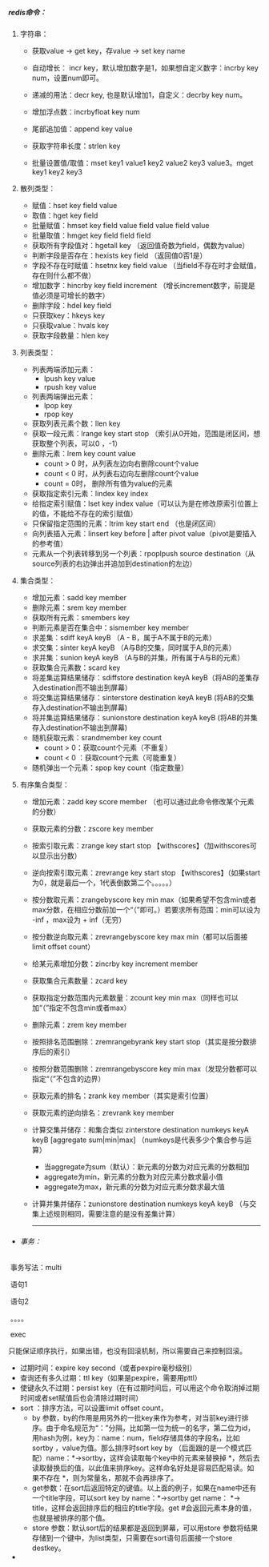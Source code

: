 ##### redis命令：

1. 字符串：
   
   - 获取value -> get key，存value -> set key name
   
   - 自动增长： incr key，默认增加数字是1，如果想自定义数字：incrby key num，设置num即可。
   - 递减的用法：decr key,  也是默认增加1，自定义：decrby key num。
   - 增加浮点数：incrbyfloat key num
   - 尾部追加值：append key value
   - 获取字符串长度：strlen key
   - 批量设置值/取值：mset key1 value1 key2 value2 key3 value3。mget key1 key2 key3
   
2. 散列类型：

   - 赋值：hset key field value
   - 取值：hget key field
   - 批量赋值：hmset key field value field value field value
   - 批量取值：hmget key field field field
   - 获取所有字段值对：hgetall key （返回值奇数为field，偶数为value）
   - 判断字段是否存在：hexists key field （返回值0否1是）
   - 字段不存在时赋值：hsetnx key field value （当field不存在时才会赋值，存在则什么都不做）
   - 增加数字：hincrby key field increment （增长increment数字，前提是值必须是可增长的数字）
   - 删除字段：hdel key field
   - 只获取key：hkeys key
   - 只获取value：hvals key
   - 获取字段数量：hlen key
   
3. 列表类型：
   - 列表两端添加元素：
     - lpush key value
     - rpush key value
   - 列表两端弹出元素：
     - lpop key
     - rpop key
   - 获取列表元素个数：llen key
   - 获取一段元素：lrange key start stop （索引从0开始，范围是闭区间，想获取整个列表，可以0 ，-1）
   - 删除元素：lrem key count value
     - count > 0 时，从列表左边向右删除count个value
     - count < 0 时，从列表右边向左删除count个value
     - count = 0时， 删除所有值为value的元素
   - 获取指定索引元素：lindex key index
   - 给指定索引赋值：lset key index value（可以认为是在修改原索引位置上的值，不能给不存在的索引赋值）
   - 只保留指定范围的元素：ltrim key start end （也是闭区间）
   - 向列表插入元素：linsert key before | after pivot value（pivot是要插入的参考值）
   - 元素从一个列表转移到另一个列表：rpoplpush source destination（从source列表的右边弹出并追加到destination的左边）
   
4. 集合类型：

   - 增加元素：sadd key member
   - 删除元素：srem key member
   - 获取所有元素：smembers key
   - 判断元素是否在集合中：sismember key member
   - 求差集：sdiff keyA keyB （A - B，属于A不属于B的元素）
   - 求交集：sinter keyA keyB （A与B的交集，同时属于A,B的元素）
   - 求并集：sunion keyA keyB （A与B的并集，所有属于A与B的元素）
   - 获取集合元素数：scard key
   - 将差集运算结果储存：sdiffstore destination keyA keyB（将AB的差集存入destination而不输出到屏幕）
   - 将交集运算结果储存：sinterstore destination keyA keyB (将AB的交集存入destination不输出到屏幕)
   - 将并集运算结果储存：sunionstore destination keyA keyB (将AB的并集存入destination不输出到屏幕)
   - 随机获取元素：srandmember key count 
     - count > 0：获取count个元素（不重复）
     - count < 0 ：获取count个元素（可能重复）
   - 随机弹出一个元素：spop key count（指定数量）

5. 有序集合类型：

   - 增加元素：zadd key score member （也可以通过此命令修改某个元素的分数）

   - 获取元素的分数：zscore key member

   - 按索引取元素：zrange key start stop 【withscores】（加withscores可以显示出分数）

   - 逆向按索引取元素：zrevrange key start stop 【withscores】（如果start为0，就是最后一个，1代表倒数第二个。。。。。）

   - 按分数取元素：zrangebyscore key min max（如果希望不包含min或者max分数，在相应分数前加一个“（”即可。）若要求所有范围：min可以设为 -inf ，max设为 + inf（无穷）

   - 按分数逆向取元素：zrevrangebyscore key max min（都可以后面接limit offset count）

   - 给某元素增加分数：zincrby key increment member

   - 获取集合元素数量：zcard key

   - 获取指定分数范围内元素数量：zcount key min max（同样也可以加“（”指定不包含min或者max）

   - 删除元素：zrem key member

   - 按照排名范围删除：zremrangebyrank key start stop（其实是按分数排序后的索引）

   - 按照分数范围删除：zremrangebyscore key min max（发现分数都可以指定“（”不包含的边界）

   - 获取元素的排名：zrank key member（其实是索引位置）

   - 获取元素的逆向排名：zrevrank key member

   - 计算交集并储存：和集合类似 zinterstore destination numkeys keyA keyB [aggregate sum|min|max] （numkeys是代表多少个集合参与运算）

     - 当aggregate为sum（默认）：新元素的分数为对应元素的分数相加
     - aggregate为min，新元素的分数为对应元素分数求最小值
     - aggregate为max，新元素的分数为对应元素分数求最大值

   - 计算并集并储存：zunionstore destination numkeys keyA keyB （与交集上述规则相同，需要注意的是没有差集计算）

     ------

     

- ###### 事务：

​	事务写法：multi

​						语句1

​						语句2

​						。。。。

​						exec

只能保证顺序执行，如果出错，也没有回滚机制，所以需要自己来控制回滚。

- 过期时间：expire key second（或者pexpire毫秒级别）
- 查询还有多久过期：ttl key（如果是pexpire，需要用pttl）
- 使键永久不过期：persist key（在有过期时间后，可以用这个命令取消掉过期时间或者set赋值后也会清除过期时间）
- sort ：排序方法，可以设置limit offset count，
  - by 参数，by的作用是用另外的一批key来作为参考，对当前key进行排序。由于命名规范为“：”分隔，比如第一位为统一的名字，第二位为id，用hash为例，key为：name：num，field存储具体的字段名，比如sortby ，value为值。那么排序时sort key by （后面跟的是一个模式匹配）name：*->sortby，这样会读取每个key中的元素来替换掉 *，然后去读取替换后的值，以此值来排序key。这样命名好处是容易匹配易读。如果不存在 *，则为常量名，那就不会再排序了。
  - get参数：在sort后返回特定的键值。以上面的例子，如果在name中还有一个title字段，可以sort key by name：*->sortby get name： *-> title，这样会返回排序后的相应的title字段。get #会返回元素本身的值，也就是被排序的那个值。
  - store 参数：默认sort后的结果都是返回到屏幕，可以用store 参数将结果存储到一个键中，为list类型，只需要在sort语句后面接一个store destkey。
- 